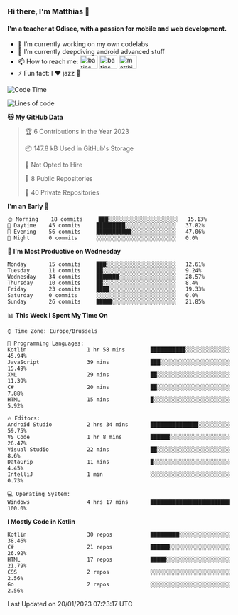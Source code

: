 ### Hi there, I'm Matthias 👋

#### I'm a teacher at Odisee, with a passion for mobile and web development.

- 🔭 I’m currently working on my own codelabs
- 🌱 I’m currently deepdiving android advanced stuff
- 📫 How to reach me: <a href="https://dev.to/batjas" target="_blank"><img align="center" src="https://raw.githubusercontent.com/rahuldkjain/github-profile-readme-generator/master/src/images/icons/Social/devto.svg" alt="batjas" height="30" width="40" /></a>
<a href="https://twitter.com/batjas" target="_blank"><img align="center" src="https://raw.githubusercontent.com/rahuldkjain/github-profile-readme-generator/master/src/images/icons/Social/twitter.svg" alt="batjas" height="30" width="40" /></a>
<a href="https://linkedin.com/in/matthiasdruwé" target="_blank"><img align="center" src="https://raw.githubusercontent.com/rahuldkjain/github-profile-readme-generator/master/src/images/icons/Social/linked-in-alt.svg" alt="matthiasdruwé" height="30" width="40" /></a>
- ⚡ Fun fact: I ❤ jazz 🎷


<!--START_SECTION:waka-->
![Code Time](http://img.shields.io/badge/Code%20Time-631%20hrs-blue)

![Lines of code](https://img.shields.io/badge/From%20Hello%20World%20I%27ve%20Written-220%20Thousand%20lines%20of%20code-blue)

**🐱 My GitHub Data** 

> 🏆 6 Contributions in the Year 2023
 > 
> 📦 147.8 kB Used in GitHub's Storage 
 > 
> 🚫 Not Opted to Hire
 > 
> 📜 8 Public Repositories 
 > 
> 🔑 40 Private Repositories  
 > 
**I'm an Early 🐤** 

```text
🌞 Morning    18 commits     ███░░░░░░░░░░░░░░░░░░░░░░   15.13% 
🌆 Daytime    45 commits     █████████░░░░░░░░░░░░░░░░   37.82% 
🌃 Evening    56 commits     ███████████░░░░░░░░░░░░░░   47.06% 
🌙 Night      0 commits      ░░░░░░░░░░░░░░░░░░░░░░░░░   0.0%

```
📅 **I'm Most Productive on Wednesday** 

```text
Monday       15 commits     ███░░░░░░░░░░░░░░░░░░░░░░   12.61% 
Tuesday      11 commits     ██░░░░░░░░░░░░░░░░░░░░░░░   9.24% 
Wednesday    34 commits     ███████░░░░░░░░░░░░░░░░░░   28.57% 
Thursday     10 commits     ██░░░░░░░░░░░░░░░░░░░░░░░   8.4% 
Friday       23 commits     ████░░░░░░░░░░░░░░░░░░░░░   19.33% 
Saturday     0 commits      ░░░░░░░░░░░░░░░░░░░░░░░░░   0.0% 
Sunday       26 commits     █████░░░░░░░░░░░░░░░░░░░░   21.85%

```


📊 **This Week I Spent My Time On** 

```text
⌚︎ Time Zone: Europe/Brussels

💬 Programming Languages: 
Kotlin                   1 hr 58 mins        ███████████░░░░░░░░░░░░░░   45.94% 
JavaScript               39 mins             ███░░░░░░░░░░░░░░░░░░░░░░   15.49% 
XML                      29 mins             ██░░░░░░░░░░░░░░░░░░░░░░░   11.39% 
C#                       20 mins             ██░░░░░░░░░░░░░░░░░░░░░░░   7.88% 
HTML                     15 mins             █░░░░░░░░░░░░░░░░░░░░░░░░   5.92%

🔥 Editors: 
Android Studio           2 hrs 34 mins       ███████████████░░░░░░░░░░   59.75% 
VS Code                  1 hr 8 mins         ██████░░░░░░░░░░░░░░░░░░░   26.47% 
Visual Studio            22 mins             ██░░░░░░░░░░░░░░░░░░░░░░░   8.6% 
DataGrip                 11 mins             █░░░░░░░░░░░░░░░░░░░░░░░░   4.45% 
IntelliJ                 1 min               ░░░░░░░░░░░░░░░░░░░░░░░░░   0.73%

💻 Operating System: 
Windows                  4 hrs 17 mins       █████████████████████████   100.0%

```

**I Mostly Code in Kotlin** 

```text
Kotlin                   30 repos            █████████░░░░░░░░░░░░░░░░   38.46% 
C#                       21 repos            ██████░░░░░░░░░░░░░░░░░░░   26.92% 
HTML                     17 repos            █████░░░░░░░░░░░░░░░░░░░░   21.79% 
CSS                      2 repos             ░░░░░░░░░░░░░░░░░░░░░░░░░   2.56% 
Go                       2 repos             ░░░░░░░░░░░░░░░░░░░░░░░░░   2.56%

```



 Last Updated on 20/01/2023 07:23:17 UTC
<!--END_SECTION:waka-->

